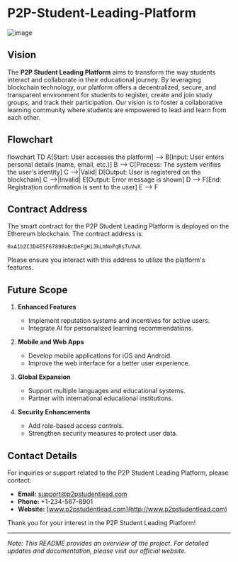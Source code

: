 # P2P-Student-Leading-Platform
![image](https://github.com/user-attachments/assets/99a36736-b900-41bd-9e68-96df3718637a)


## Vision

The **P2P Student Leading Platform** aims to transform the way students interact and collaborate in their educational journey. By leveraging blockchain technology, our platform offers a decentralized, secure, and transparent environment for students to register, create and join study groups, and track their participation. Our vision is to foster a collaborative learning community where students are empowered to lead and learn from each other.

## Flowchart

flowchart TD
    A[Start: User accesses the platform] --> B[Input: User enters personal details (name, email, etc.)]
    B --> C[Process: The system verifies the user's identity]
    C -->|Valid| D[Output: User is registered on the blockchain]
    C -->|Invalid| E[Output: Error message is shown]
    D --> F[End: Registration confirmation is sent to the user]
    E --> F




## Contract Address

The smart contract for the P2P Student Leading Platform is deployed on the Ethereum blockchain. The contract address is:

```
0xA1b2C3D4E5F67890aBcDeFgHiJkLmNoPqRsTuVwX
```

Please ensure you interact with this address to utilize the platform's features.

## Future Scope

1. **Enhanced Features**
   - Implement reputation systems and incentives for active users.
   - Integrate AI for personalized learning recommendations.

2. **Mobile and Web Apps**
   - Develop mobile applications for iOS and Android.
   - Improve the web interface for a better user experience.

3. **Global Expansion**
   - Support multiple languages and educational systems.
   - Partner with international educational institutions.

4. **Security Enhancements**
   - Add role-based access controls.
   - Strengthen security measures to protect user data.

## Contact Details

For inquiries or support related to the P2P Student Leading Platform, please contact:

- **Email:** support@p2pstudentlead.com
- **Phone:** +1-234-567-8901
- **Website:** [www.p2pstudentlead.com](http://www.p2pstudentlead.com)

Thank you for your interest in the P2P Student Leading Platform!

---

*Note: This README provides an overview of the project. For detailed updates and documentation, please visit our official website.*
